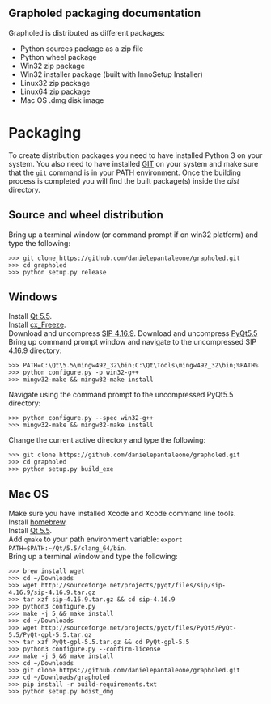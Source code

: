 ## Grapholed packaging documentation

Grapholed is distributed as different packages:

* Python sources package as a zip file
* Python wheel package
* Win32 zip package
* Win32 installer package (built with InnoSetup Installer)
* Linux32 zip package
* Linux64 zip package
* Mac OS .dmg disk image

# Packaging

To create distribution packages you need to have installed Python 3 on your system. You also need 
to have installed [GIT](http://git-scm.com/) on your system and make sure that the `git` command
is in your PATH environment. Once the building process is completed you will find the built package(s) 
inside the  *dist* directory.

## Source and wheel distribution

Bring up a terminal window (or command prompt if on win32 platform) and type the following:
    
    >>> git clone https://github.com/danielepantaleone/grapholed.git
    >>> cd grapholed
    >>> python setup.py release

## Windows

Install [Qt 5.5](http://download.qt.io/official_releases/qt/5.5/5.5.0/qt-opensource-windows-x86-mingw492-5.5.0.exe).    
Install [cx_Freeze](https://pypi.python.org/pypi/cx_Freeze/4.3.4).  
Download and uncompress [SIP 4.16.9](http://sourceforge.net/projects/pyqt/files/sip/sip-4.16.9/sip-4.16.9.zip).
Download and uncompress [PyQt5.5](http://sourceforge.net/projects/pyqt/files/PyQt5/PyQt-5.5/PyQt-gpl-5.5.zip)
Bring up command prompt window and navigate to the uncompressed SIP 4.16.9 directory:

    >>> PATH=C:\Qt\5.5\mingw492_32\bin;C:\Qt\Tools\mingw492_32\bin;%PATH%
    >>> python configure.py -p win32-g++
    >>> mingw32-make && mingw32-make install
    
Navigate using the command prompt to the uncompressed PyQt5.5 directory:

    >>> python configure.py --spec win32-g++
    >>> mingw32-make && mingw32-make install

Change the current active directory and type the following:

    >>> git clone https://github.com/danielepantaleone/grapholed.git
    >>> cd grapholed
    >>> python setup.py build_exe
    
## Mac OS

Make sure you have installed Xcode and Xcode command line tools.  
Install [homebrew](http://brew.sh/).  
Install [Qt 5.5](http://download.qt.io/official_releases/qt/5.5/5.5.0/qt-opensource-mac-x64-clang-5.5.0.dmg).  
Add `qmake` to your path environment variable: `export PATH=$PATH:~/Qt/5.5/clang_64/bin`.  
Bring up a terminal window and type the following:

    >>> brew install wget
    >>> cd ~/Downloads
    >>> wget http://sourceforge.net/projects/pyqt/files/sip/sip-4.16.9/sip-4.16.9.tar.gz
    >>> tar xzf sip-4.16.9.tar.gz && cd sip-4.16.9
    >>> python3 configure.py
    >>> make -j 5 && make install
    >>> cd ~/Downloads
    >>> wget http://sourceforge.net/projects/pyqt/files/PyQt5/PyQt-5.5/PyQt-gpl-5.5.tar.gz
    >>> tar xzf PyQt-gpl-5.5.tar.gz && cd PyQt-gpl-5.5
    >>> python3 configure.py --confirm-license
    >>> make -j 5 && make install
    >>> cd ~/Downloads
    >>> git clone https://github.com/danielepantaleone/grapholed.git
    >>> cd ~/Downloads/grapholed
    >>> pip install -r build-requirements.txt
    >>> python setup.py bdist_dmg
